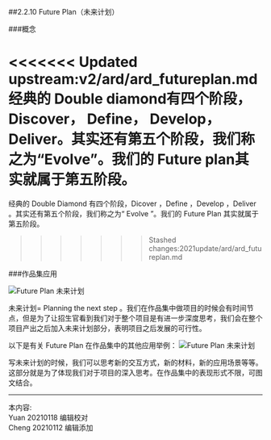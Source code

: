 
##2.2.10 Future Plan（未来计划）

###概念

<<<<<<< Updated upstream:v2/ard/ard_futureplan.md
经典的 Double diamond有四个阶段， Discover， Define， Develop， Deliver。其实还有第五个阶段，我们称之为“Evolve”。我们的 Future plan其实就属于第五阶段。
=======
经典的 Double Diamond 有四个阶段，Dicover ，Define ，Develop ，Deliver 。其实还有第五个阶段，我们称之为“ Evolve ”。我们的 Future Plan 其实就属于第五阶段。
>>>>>>> Stashed changes:2021update/ard/ard_futureplan.md


###作品集应用

![ Future Plan 未来计划](http://kitpic.makebi.net/2021/ard_15.jpg)

未来计划= Planning the next step 。我们在作品集中做项目的时候会有时间节点，但是为了让招生官看到我们对于整个项目是有进一步深度思考，我们会在整个项目产出之后加入未来计划部分，表明项目之后发展的可行性。

以下是有关 Future Plan 在作品集中的其他应用举例：
![ Future Plan 未来计划](http://kitpic.makebi.net/2021/ard_16.jpg)

写未来计划的时候，我们可以思考新的交互方式，新的材料，新的应用场景等等。这部分就是为了体现我们对于项目的深入思考。在作品集中的表现形式不限，可图文结合。

---
本内容:    
Yuan 20210118 编辑校对  
Cheng 20210112 编辑添加
